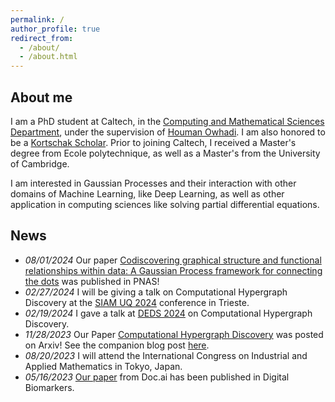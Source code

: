 ```yaml
---
permalink: /
author_profile: true
redirect_from:
  - /about/
  - /about.html
---
```


<!--
{% include base_path %}
-->

## About me

I am a PhD student at Caltech, in the [Computing and Mathematical Sciences Department](https://www.cms.caltech.edu/), under the supervision of  [Houman Owhadi](http://users.cms.caltech.edu/~owhadi/index.htm). I am also honored to be a [Kortschak Scholar](https://www.cms.caltech.edu/research/kortschak-scholars). Prior to joining Caltech, I received a Master's degree from Ecole polytechnique, as well as a Master's from the University of Cambridge. 

I am interested in Gaussian Processes and their interaction with other domains of Machine Learning, like Deep Learning, as well as other application in computing sciences like solving partial differential equations.  

## News
* *08/01/2024* Our paper [Codiscovering graphical structure and functional relationships within data: A Gaussian Process framework for connecting the dots](https://www.pnas.org/doi/10.1073/pnas.2403449121) was published in PNAS! 
* *02/27/2024* I will be giving a talk on Computational Hypergraph Discovery at the [SIAM UQ 2024](https://www.siam.org/conferences/cm/conference/uq24) conference in Trieste.
* *02/19/2024* I gave a talk at [DEDS 2024](https://scheme.hn/deds2024/) on Computational Hypergraph Discovery.
* *11/28/2023* Our Paper [Computational Hypergraph Discovery](/publication/CHD) was posted on Arxiv! See the companion blog post [here](/posts/2023/11/CHD/).
* *08/20/2023* I will attend the International Congress on Industrial and Applied Mathematics in Tokyo, Japan.
* *05/16/2023* [Our paper](/publication/docai_paper) from Doc.ai has been published in Digital Biomarkers.